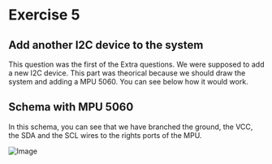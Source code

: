 # Exercise 5

## Add another I2C device to the system

This question was the first of the Extra questions. We were supposed to add a new I2C device. This part was theorical because we should draw the system and adding a MPU 5060. You
can see below how it would work. 

## Schema with MPU 5060

In this schema, you can see that we have branched the ground, the VCC, the SDA and the SCL wires to the rights ports of the MPU.


![Image](https://github.com/Gaffeur/IoT_TP1/blob/main/LabTwo/Exercise/5/MPU%205060%20schema.png)
